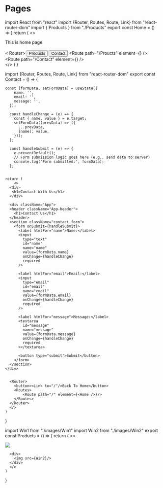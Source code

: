 # Pages
import React from "react"
import {Router, Routes, Route, Link} from "react-router-dom"
import { Products } from "./Products"
export const Home = () => {
    return (
        <>
      <div>
        This is home page.
      </div>  
      < Router>
      <button><Link to="Products" />Products</button>
      <button><Link to="Contact" />Contact</button>
      <Routes>
        <Route  path="/Proucts" element={<Products />} />
        <Route  path="/Contact" element={<Contact />} />
      </Routes>
      </Router>   
      </> 
    )
}


import {Router, Routes, Route, Link} from "react-router-dom"
export const Contact = () => {

    const [formData, setFormData] = useState({
        name: '',
        email: '',
        message: '',
      });
    
      const handleChange = (e) => {
        const { name, value } = e.target;
        setFormData((prevData) => ({
          ...prevData,
          [name]: value,
        }));
      };
    
      const handleSubmit = (e) => {
        e.preventDefault();
        // Form submission logic goes here (e.g., send data to server)
        console.log('Form submitted:', formData);
      };
    

    return (
        <>
      <div>
       <h1>Contact With Us</h1>
      </div>   

      <div className="App">
      <header className="App-header">
        <h1>Contact Us</h1>
      </header>
      <section className="contact-form">
        <form onSubmit={handleSubmit}>
          <label htmlFor="name">Name:</label>
          <input
            type="text"
            id="name"
            name="name"
            value={formData.name}
            onChange={handleChange}
            required
          />

          <label htmlFor="email">Email:</label>
          <input
            type="email"
            id="email"
            name="email"
            value={formData.email}
            onChange={handleChange}
            required
          />

          <label htmlFor="message">Message:</label>
          <textarea
            id="message"
            name="message"
            value={formData.message}
            onChange={handleChange}
            required
          ></textarea>

          <button type="submit">Submit</button>
        </form>
      </section>
    </div>

      
      <Router>
        <button><Link to="/"/>Back To Home</button>
        <Routes>
            <Route path="/" element={<Home />}/>
        </Routes>
      </Router>
      </>
    )
}



import Win1 from "./images/Win1"
import Win2 from "./images/Win2"
export const Products = () => {
    return (
        <>
      <div>
        <img src={Win1}/> 
      </div> 

      <div>
        <img src={Win2}/>
      </div>
      </>
    )
}
